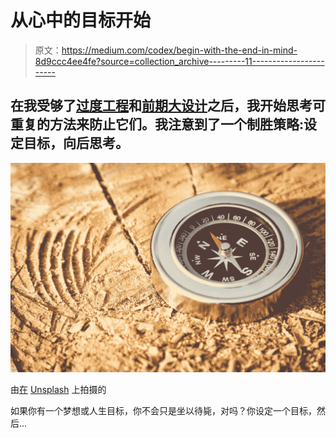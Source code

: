 # 从心中的目标开始

> 原文：<https://medium.com/codex/begin-with-the-end-in-mind-8d9ccc4ee4fe?source=collection_archive---------11----------------------->

## 在我受够了[过度工程](https://en.wikipedia.org/wiki/Overengineering)和[前期大设计](https://en.wikipedia.org/wiki/Big_Design_Up_Front)之后，我开始思考可重复的方法来防止它们。我注意到了一个制胜策略:设定目标，向后思考。

![](img/18fb43578f29612442273c82d698838b.png)

由[在](https://unsplash.com/@reskp?utm_source=medium&utm_medium=referral) [Unsplash](https://unsplash.com?utm_source=medium&utm_medium=referral) 上拍摄的

如果你有一个梦想或人生目标，你不会只是坐以待毙，对吗？你设定一个目标，然后…